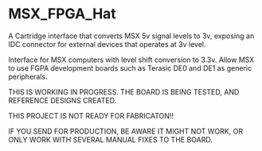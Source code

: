 # MSX_FPGA_Hat
A Cartridge interface that converts MSX 5v signal levels to 3v, exposing an IDC connector for external devices that operates at 3v level.

Interface for MSX computers with level shift conversion to 3.3v. Allow MSX to use FGPA development boards such as Terasic DE0 and DE1 as generic peripherals.

THIS IS WORKING IN PROGRESS. THE BOARD IS BEING TESTED, AND REFERENCE DESIGNS CREATED.

THIS PROJECT IS NOT READY FOR FABRICATON!!

IF YOU SEND FOR PRODUCTION, BE AWARE IT MIGHT NOT WORK, OR ONLY WORK WITH SEVERAL MANUAL FIXES TO THE BOARD.
